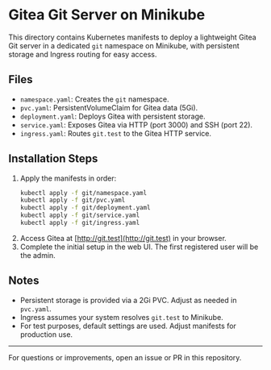 # Gitea Git Server on Minikube

This directory contains Kubernetes manifests to deploy a lightweight Gitea Git server in a dedicated `git` namespace on Minikube, with persistent storage and Ingress routing for easy access.

## Files
- `namespace.yaml`: Creates the `git` namespace.
- `pvc.yaml`: PersistentVolumeClaim for Gitea data (5Gi).
- `deployment.yaml`: Deploys Gitea with persistent storage.
- `service.yaml`: Exposes Gitea via HTTP (port 3000) and SSH (port 22).
- `ingress.yaml`: Routes `git.test` to the Gitea HTTP service.

## Installation Steps
1. Apply the manifests in order:
   ```bash
   kubectl apply -f git/namespace.yaml
   kubectl apply -f git/pvc.yaml
   kubectl apply -f git/deployment.yaml
   kubectl apply -f git/service.yaml
   kubectl apply -f git/ingress.yaml
   ```
2. Access Gitea at [http://git.test](http://git.test) in your browser.
3. Complete the initial setup in the web UI. The first registered user will be the admin.

## Notes
- Persistent storage is provided via a 2Gi PVC. Adjust as needed in `pvc.yaml`.
- Ingress assumes your system resolves `git.test` to Minikube.
- For test purposes, default settings are used. Adjust manifests for production use.

---
For questions or improvements, open an issue or PR in this repository.